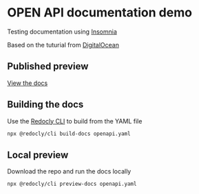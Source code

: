 # OPEN API documentation demo

Testing documentation using [Insomnia](https://insomnia.rest/)

Based on the tuturial from [DigitalOcean](https://www.digitalocean.com/community/tutorials/how-to-create-documentation-for-your-rest-api-with-insomnia)

## Published preview

[View the docs](https://jonathancrider.github.io/openapidocstest/)

## Building the docs

Use the [Redocly CLI](https://redocly.com/docs/cli) to build from the YAML file

```bash
npx @redocly/cli build-docs openapi.yaml
```

## Local preview

Download the repo and run the docs locally

```bash
npx @redocly/cli preview-docs openapi.yaml
```
